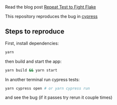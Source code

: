 Read the blog post [Repeat Test to Fight Flake](https://glebbahmutov.com/blog/repeat-to-fight-flake/)

This repository reproduces the bug in [cypress](https://www.cypress.io/)

## Steps to reproduce

First, install dependencies:

```bash
yarn
```

then build and start the app:

```bash
yarn build && yarn start
```

In another terminal run cypress tests:

```bash
yarn cypress open # or yarn cypress run
```

and see the bug (if it passes try rerun it couple times)
